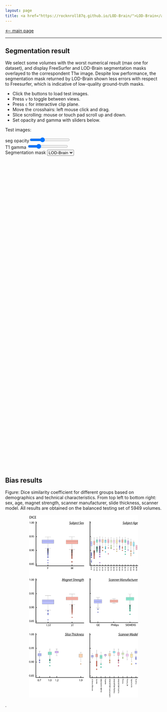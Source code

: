 ```yaml
---
layout: page
title: <a href="https://rocknroll87q.github.io/LOD-Brain/">LOD-Brain</a>
---
```


[<-- main page](https://rocknroll87q.github.io/LOD-Brain/)

<hr>

## Segmentation result

We select some volumes with the worst numerical result (max one for dataset), and display FreeSurfer and LOD-Brain segmentation masks overlayed to the correspondent T1w image. Despite low performance, the segmentation mask returned by LOD-Brain shown less errors with respect to Freesurfer, which is indicative of low-quality ground-truth masks.

* Click the buttons to load test images.
* Press `v` to toggle between views.
* Press `c` for interactive clip plane.
* Move the crosshairs: left mouse click and drag.
* Slice scrolling: mouse or touch pad scroll up and down.
* Set opacity and gamma with sliders below.




<script src="./niivue.umd.js"></script>

<section>

  <div class="header_showing_results">
	  <p>Test images:</p>
	  <p id="images"></p>
	  
  </div>
  <div class="header_showing_results">
    seg opacity<input type="range" min="1" max="255" value="75" class="slider" id="alphaSlider">
  </div>
  <div class="header_showing_results">
    T1 gamma  <input type="range" min="10" max="400" value="100" class="slider" id="gammaSlider">
  </div> 
  <div class="header_showing_results">  
  <label for="mask_to_show">Segmentation mask</label>
	<select name="myMask" id="mask_to_show">
	  <option value="LOD-Brain">LOD-Brain</option>
	  <option value="FreeSurfer">FreeSurfer</option>
	</select>
	
</div> 
   
  <div id="demo1" style="width:1000px; height:1000px;">
    <canvas id="gl1" height=640 width=640>
    </canvas>
  </div>
    
</section>



<script>
 var volumeList1 = [
   // first item is background image
     {
       url: "./results/AOMIC_T1w.nii.gz",
       colorMap: "gray",
     },
     {
       url: "./results/AOMIC_pred.nii.gz",
       colorMap: "lod",
       opacity: 0.3,
     },
    ] 
  var nv1 = new niivue.Niivue()
  nv1.attachTo('gl1')
  nv1.loadVolumes(volumeList1)
  //nv1.setColorMap(1, 'red')
  //nv1.setHighResolutionCapable(true)
  //nv1.opts.dragMode = nv1.dragModes.pan
  //nv1.setSliceType(nv1.sliceTypeRender)
  var slider = document.getElementById("alphaSlider");
  slider.oninput = function() {
    nv1.setOpacity (1, this.value / 255);
  }
   var slider2 = document.getElementById("gammaSlider");
	slider2.oninput = function() {
       nv1.setGamma(this.value * 0.01)
	}  
	
	var maskToShow = document.getElementById("mask_to_show")
   var root = './results/'
   var img_t1 = volumeList1[0].url 
   var img_mask = (volumeList1[1].url).split("_")[0]
   var mask_to_display = '_pred.nii.gz'
	
	maskToShow.onchange = function() {
		switch(document.getElementById("mask_to_show").value) {
			case "LOD-Brain":
				mask_to_display = '_pred.nii.gz';
				break
			case "FreeSurfer":
 				mask_to_display = '_GT.nii.gz';
				break
		    }
			volumeList1[1].url = img_mask + mask_to_display;
	  	  	nv1.loadVolumes(volumeList1)
		  	nv1.updateGLVolume()
	    }						
	
	imgs = ["AOMIC", "EDSD", "HCP", "IBSR", "IXI", "MindBoggle101", "OASIS3"]
	imgEl = document.getElementById('images')
	for (let i=0; i<imgs.length; i++) {
		let btn = document.createElement("button")
		btn.innerHTML = imgs[i]
		btn.onclick = function() {
		  img_t1 = root + imgs[i] + '_T1w.nii.gz'
		  img_mask = root + imgs[i] 
		  volumeList1[0].url = img_t1
		  volumeList1[1].url = img_mask + mask_to_display;  
	  	  nv1.loadVolumes(volumeList1)
		  nv1.updateGLVolume()
	}
	imgEl.appendChild(btn)
	}	
	

	
</script>

## Bias results

Figure: Dice similarity coefficient for different groups based on demographics and technical characteristics. From top left to bottom right: sex, age, magnet strength, scanner manufacturer, slide thickness, scanner model. All results are obtained on the balanced testing set of 5949 volumes.

<p align="center">
<img src="./misc/bias.png" width="70%" />  

</p>.

  <!--var maskToShow = document.getElementById("mask_to_show")
  maskToShow.onchange = function() {
    switch(document.getElementById("mask_to_show").value) {		case "LOD-Brain":
			let root = './results/';
			let img_mask = root + imgs[i] + '_pred.nii.gz';
			volumeList1[1].url = img_mask;
			break
		case "FreeSurfer":
			let root = './results/';
			let img_mask = root + imgs[i] + '_GT.nii.gz';			volumeList1[1].url = img_mask;
			break
	    }
		nv1.loadVolumes(volumeList1);
		nv1.updateGLVolume();	
	  }-->

